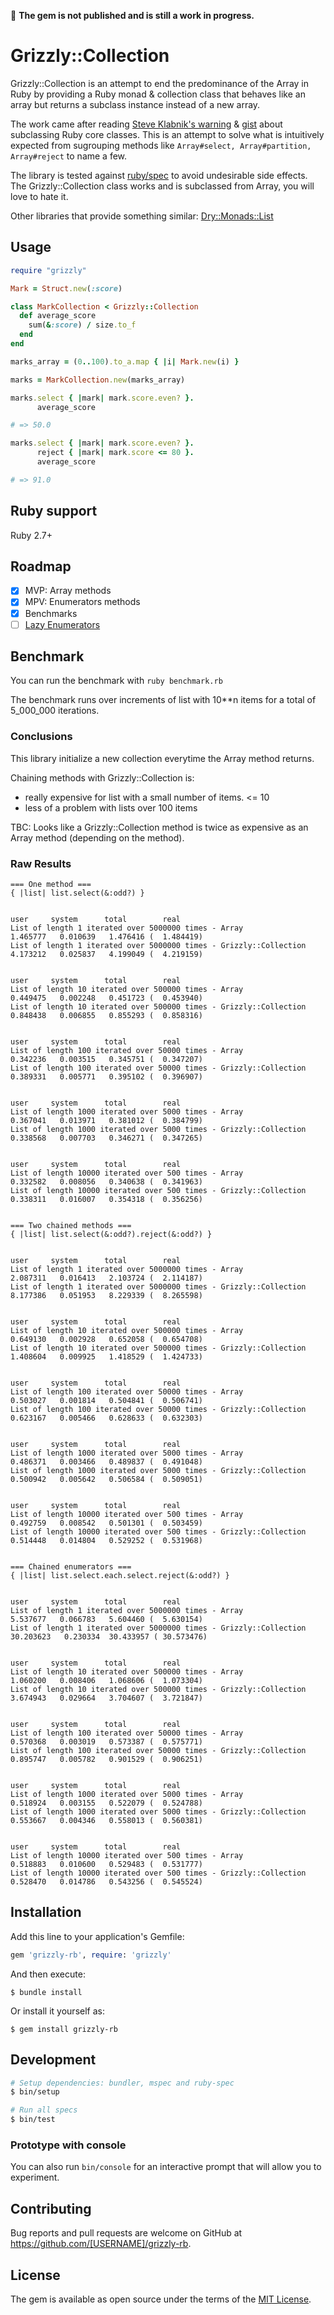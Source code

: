 :construction: **The gem is not published and is still a work in progress.**

# Grizzly::Collection

Grizzly::Collection is an attempt to end the predominance of the Array in Ruby by providing a Ruby monad & collection class that behaves like an array but returns a subclass instance instead of a new array.

The work came after reading [Steve Klabnik's warning](https://steveklabnik.com/writing/beware-subclassing-ruby-core-classes) & [gist](https://gist.github.com/steveklabnik/6071687) about subclassing Ruby core classes. This is an attempt to solve what is intuitively expected from sugrouping methods like `Array#select, Array#partition, Array#reject` to name a few.

The library is tested against [ruby/spec](https://github.com/ruby/spec) to avoid undesirable side effects. The Grizzly::Collection class works and is subclassed from Array, you will love to hate it. 

Other libraries that provide something similar: [Dry::Monads::List](https://dry-rb.org/gems/dry-monads/1.3/list/)

## Usage

```ruby
require "grizzly"

Mark = Struct.new(:score)

class MarkCollection < Grizzly::Collection
  def average_score
    sum(&:score) / size.to_f
  end
end

marks_array = (0..100).to_a.map { |i| Mark.new(i) }

marks = MarkCollection.new(marks_array)

marks.select { |mark| mark.score.even? }.
      average_score

# => 50.0

marks.select { |mark| mark.score.even? }.
      reject { |mark| mark.score <= 80 }.
      average_score

# => 91.0
```

## Ruby support

Ruby 2.7+

## Roadmap

- [X] MVP: Array methods
- [X] MPV: Enumerators methods
- [X] Benchmarks
- [ ] [Lazy Enumerators](https://github.com/AlexB52/grizzly-rb/issues/2)

## Benchmark

You can run the benchmark with `ruby benchmark.rb`

The benchmark runs over increments of list with 10**n items for a total of 5_000_000 iterations.

### Conclusions

This library initialize a new collection everytime the Array method returns.

Chaining methods with Grizzly::Collection is:
  * really expensive for list with a small number of items. <= 10
  * less of a problem with lists over 100 items
 
TBC: Looks like a Grizzly::Collection method is twice as expensive as an Array method (depending on the method).

### Raw Results
```
=== One method ===
{ |list| list.select(&:odd?) }

                                                                             user     system      total        real
List of length 1 iterated over 5000000 times - Array                     1.465777   0.010639   1.476416 (  1.484419)
List of length 1 iterated over 5000000 times - Grizzly::Collection       4.173212   0.025837   4.199049 (  4.219159)

                                                                             user     system      total        real
List of length 10 iterated over 500000 times - Array                     0.449475   0.002248   0.451723 (  0.453940)
List of length 10 iterated over 500000 times - Grizzly::Collection       0.848438   0.006855   0.855293 (  0.858316)

                                                                             user     system      total        real
List of length 100 iterated over 50000 times - Array                     0.342236   0.003515   0.345751 (  0.347207)
List of length 100 iterated over 50000 times - Grizzly::Collection       0.389331   0.005771   0.395102 (  0.396907)

                                                                             user     system      total        real
List of length 1000 iterated over 5000 times - Array                     0.367041   0.013971   0.381012 (  0.384799)
List of length 1000 iterated over 5000 times - Grizzly::Collection       0.338568   0.007703   0.346271 (  0.347265)

                                                                             user     system      total        real
List of length 10000 iterated over 500 times - Array                     0.332582   0.008056   0.340638 (  0.341963)
List of length 10000 iterated over 500 times - Grizzly::Collection       0.338311   0.016007   0.354318 (  0.356256)


=== Two chained methods ===
{ |list| list.select(&:odd?).reject(&:odd?) }

                                                                             user     system      total        real
List of length 1 iterated over 5000000 times - Array                     2.087311   0.016413   2.103724 (  2.114187)
List of length 1 iterated over 5000000 times - Grizzly::Collection       8.177386   0.051953   8.229339 (  8.265598)

                                                                             user     system      total        real
List of length 10 iterated over 500000 times - Array                     0.649130   0.002928   0.652058 (  0.654708)
List of length 10 iterated over 500000 times - Grizzly::Collection       1.408604   0.009925   1.418529 (  1.424733)

                                                                             user     system      total        real
List of length 100 iterated over 50000 times - Array                     0.503027   0.001814   0.504841 (  0.506741)
List of length 100 iterated over 50000 times - Grizzly::Collection       0.623167   0.005466   0.628633 (  0.632303)

                                                                             user     system      total        real
List of length 1000 iterated over 5000 times - Array                     0.486371   0.003466   0.489837 (  0.491048)
List of length 1000 iterated over 5000 times - Grizzly::Collection       0.500942   0.005642   0.506584 (  0.509051)

                                                                             user     system      total        real
List of length 10000 iterated over 500 times - Array                     0.492759   0.008542   0.501301 (  0.503459)
List of length 10000 iterated over 500 times - Grizzly::Collection       0.514448   0.014804   0.529252 (  0.531968)


=== Chained enumerators ===
{ |list| list.select.each.select.reject(&:odd?) }

                                                                             user     system      total        real
List of length 1 iterated over 5000000 times - Array                     5.537677   0.066783   5.604460 (  5.630154)
List of length 1 iterated over 5000000 times - Grizzly::Collection      30.203623   0.230334  30.433957 ( 30.573476)

                                                                             user     system      total        real
List of length 10 iterated over 500000 times - Array                     1.060200   0.008406   1.068606 (  1.073304)
List of length 10 iterated over 500000 times - Grizzly::Collection       3.674943   0.029664   3.704607 (  3.721847)

                                                                             user     system      total        real
List of length 100 iterated over 50000 times - Array                     0.570368   0.003019   0.573387 (  0.575771)
List of length 100 iterated over 50000 times - Grizzly::Collection       0.895747   0.005782   0.901529 (  0.906251)

                                                                             user     system      total        real
List of length 1000 iterated over 5000 times - Array                     0.518924   0.003155   0.522079 (  0.524788)
List of length 1000 iterated over 5000 times - Grizzly::Collection       0.553667   0.004346   0.558013 (  0.560381)

                                                                             user     system      total        real
List of length 10000 iterated over 500 times - Array                     0.518883   0.010600   0.529483 (  0.531777)
List of length 10000 iterated over 500 times - Grizzly::Collection       0.528470   0.014786   0.543256 (  0.545524)
```

## Installation

Add this line to your application's Gemfile:

```ruby
gem 'grizzly-rb', require: 'grizzly'
```

And then execute:

    $ bundle install

Or install it yourself as:

    $ gem install grizzly-rb

## Development

```bash
# Setup dependencies: bundler, mspec and ruby-spec
$ bin/setup

# Run all specs
$ bin/test
```

### Prototype with console

You can also run `bin/console` for an interactive prompt that will allow you to experiment.

## Contributing

Bug reports and pull requests are welcome on GitHub at https://github.com/[USERNAME]/grizzly-rb.

## License

The gem is available as open source under the terms of the [MIT License](https://opensource.org/licenses/MIT).
